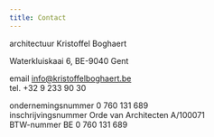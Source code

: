 ```yaml
---
title: Contact
---
```


architectuur Kristoffel Boghaert

Waterkluiskaai 6,  BE-9040 Gent

email info@kristoffelboghaert.be\
tel. +32 9 233 90 30

ondernemingsnummer 0 760 131 689\
inschrijvingsnummer Orde van Architecten A/100071\
BTW-nummer  BE 0 760 131 689

